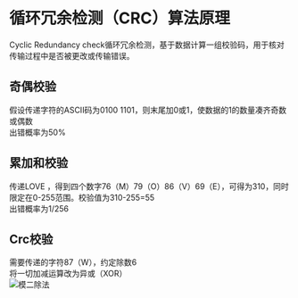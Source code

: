 # 循环冗余检测（CRC）算法原理
Cyclic Redundancy check循环冗余检测，基于数据计算一组校验码，用于核对传输过程中是否被更改或传输错误。
## 奇偶校验
假设传递字符的ASCII码为0100 1101，则末尾加0或1，使数据的1的数量凑齐奇数或偶数  
出错概率为50%

## 累加和校验
传递LOVE ，得到四个数字76（M）79（O）86（V）69（E），可得为310，同时限定在0-255范围。校验值为310-255=55  
出错概率为1/256

## Crc校验
需要传递的字符87（W），约定除数6  
将一切加减运算改为异或（XOR）  
![模二除法](https://image-static.segmentfault.com/161/236/1612363195-5c55948246e45_articlex)
